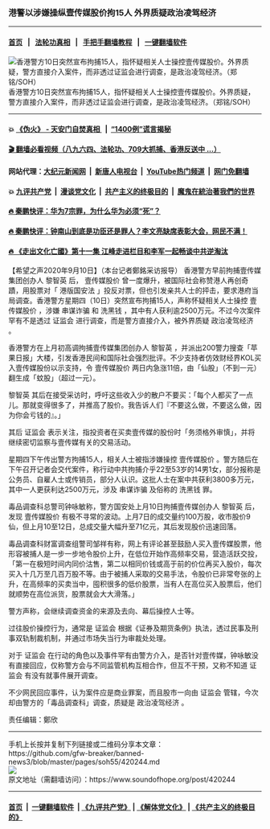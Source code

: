 ### 港警以涉嫌操纵壹传媒股价拘15人 外界质疑政治凌驾经济
------------------------

#### [首页](https://github.com/gfw-breaker/banned-news3/blob/master/README.md) &nbsp;&nbsp;|&nbsp;&nbsp; [法轮功真相](https://github.com/begood0513/basic/blob/master/README.md)  &nbsp;&nbsp;|&nbsp;&nbsp; [手把手翻墙教程](https://github.com/gfw-breaker/guides/wiki)  &nbsp;&nbsp;|&nbsp;&nbsp; [一键翻墙软件](https://github.com/gfw-breaker/nogfw/blob/master/README.md)  



<div><img alt="香港警方10日突然宣布拘捕15人，指怀疑相关人士操控壹传媒股价。外界质疑，警方直接介入案件，而非透过证监会进行调查，是政治凌驾经济。（郑铭/SOH）" src="https://img.soundofhope.org/2020-09/img_6063-1599747130903.jpg"/>
<br/><figcaption class="caption">
 香港警方10日突然宣布拘捕15人，指怀疑相关人士操控壹传媒股价。外界质疑，警方直接介入案件，而非透过证监会进行调查，是政治凌驾经济。（郑铭/SOH）
</figcaption></div><hr/>

#### 💥 [《伪火》 - 天安门自焚真相 ](http://141.164.51.119:10000/videos/blog/weihuo.html)&nbsp; |&nbsp; [“1400例”谎言揭秘  ](http://141.164.51.119:10000/videos/blog/jiexi1400.html)

#### [ 🎬  翻墙必看视频（八九六四、法轮功、709大抓捕、香港反送中 ...）](https://github.com/gfw-breaker/links/blob/master/banned.md)

#### 网站代理：[大纪元新闻网](http://167.172.10.89:10080/gb/) &nbsp;|&nbsp; [新唐人电视台](http://167.172.10.89:8808/gb/)  &nbsp;|&nbsp; [YouTube热门频道](http://158.247.203.241/youtube.html) &nbsp;|&nbsp; [网门免翻墙](http://158.247.203.241:11000/show.aspx?name=ogHome)

#### 💥 [九评共产党](http://141.164.51.119:10000/videos/res/jiuping/)&nbsp; |&nbsp; [漫谈党文化](http://141.164.51.119:10000/videos/res/mtdwh/)&nbsp; |&nbsp; [共产主义的终极目的](http://141.164.51.119:10000/videos/res/zjmd/)&nbsp; |&nbsp; [魔鬼在統治著我們的世界](http://141.164.51.119:10000/videos/res/TheSpecter/)  

#### [ 🔥  秦鹏快评：华为7宗罪，为什么华为必须“死”？](http://141.164.51.119:10000/videos/news/qp01.html)

#### [ 🔥  秦鹏快评：钟南山到底是功臣还是罪人？李文亮缺席表彰大会，网民不满！](http://141.164.51.119:10000/videos/news/qp02.html)

#### [ 🔥  《走出文化亡國》第十一集 江峰走进栏目和李军一起畅谈中共逆淘汰](http://141.164.51.119:10000/videos/news/../res/zcwhwg/index.html)

<div><div class="Content__Wrapper sc-1bvya0-0 grZQxZ">
 <p class="meta-top">
  <span class="meta">
   【希望之声2020年9月10日】（本台记者鄭銘采访报导）
  </span>
  香港警方早前拘捕壹传媒集团创办人
  <ok href="/term/144108">
   黎智英
  </ok>
  后，
  <ok href="/term/347134">
   壹传媒股价
  </ok>
  曾一度爆升，被国际社会称赞港人再创奇蹟，用股票对「
  <ok href="/term/289951">
   港版国安法
  </ok>
  」投反对票，但也引发亲共人士的抨击，要求港府当局调查。香港警方星期四（10日）突然宣布拘捕15人，声称怀疑相关人士操控
  <ok href="/term/347134">
   壹传媒股价
  </ok>
  ，涉嫌
  <ok href="/term/372277">
   串谋诈骗
  </ok>
  和
  <ok href="/term/59732">
   洗黑钱
  </ok>
  ，其中有人获利逾2500万元。不过今次案件罕有不是透过
  <ok href="/term/31672">
   证监会
  </ok>
  进行调查，而是警方直接介入，被外界质疑
  <ok href="/term/372280">
   政治凌驾经济
  </ok>
  。
 </p>
 <p>
  香港警方在上月初高调拘捕壹传媒集团创办人
  <ok href="/term/144108">
   黎智英
  </ok>
  ，并派出200警力搜查「苹果日报」大楼，引发香港民间和国际社会强烈批评。不少支持者仿效财经界KOL买入壹传媒股份以示支持，令
  <ok href="/term/347134">
   壹传媒股价
  </ok>
  两日内急涨11倍，由「仙股」（不到一元）翻生成「蚊股」（超过一元）。
 </p>
 <div class="AD_Embed__Wrap-sc-1xslmin-0 igMuqX module desktop">
  <div>
  </div>
 </div>
 <p>
  <ok href="/term/144108">
   黎智英
  </ok>
  其后在接受采访时，呼吁这些收入少的散户不要买：「每个人都买了一点儿。那就变得很多了，并推高了股价。我告诉人们『不要这么做，不要这么做，因为你会亏钱的』。」
 </p>
 <p>
  其后
  <ok href="/term/31672">
   证监会
  </ok>
  表示关注，指投资者在买卖壹传媒的股份时「务须格外审慎」，并将继续密切监察与壹传媒有关的交易活动。
 </p>
 <p>
  星期四下午传出警方拘捕15人，相关人士被指涉嫌操控
  <ok href="/term/347134">
   壹传媒股价
  </ok>
  。警方随后在下午召开记者会交代案件，称行动中共拘捕介乎22至53岁的14男1女，部分报称是公务员、自雇人士或传销员，部分人认识。这批人士在案中共获利3800多万元，其中一人更获利达2500万元，涉及
  <ok href="/term/372277">
   串谋诈骗
  </ok>
  及俗称的
  <ok href="/term/59732">
   洗黑钱
  </ok>
  罪。
 </p>
 <p>
  毒品调查科总警司钟咏敏称，警方国安处上月10日拘捕壹传媒创办人
  <ok href="/term/144108">
   黎智英
  </ok>
  后，发现
  <ok href="/term/347134">
   壹传媒股价
  </ok>
  有极不寻常的波动。上月7日的成交量约100万股，收市股价9仙，但上月10至12日，总成交量大幅升至71亿元，其后发现股价迅速回落。
 </p>
 <p>
  毒品调查科财富调查组警司邹祥有称，网上有评论甚至鼓励人买入壹传媒股票，他形容被捕人是一步一步地令股价上升，在低位开始作高频率交易，营造活跃交投，「第一在极短时间内同价沽售，第二以相同价钱或高于前的价位再买入股价，每次买入十几万至几百万股不等。由于被捕人采取的交易手法，令股价已非常夸张的上升，在高频率的买卖当中，囤积很多的低价股票，当有人在高位买入股票后，他们就顺势在高位派货，股票就会大大滑落。」
 </p>
 <p>
  警方声称，会继续调查资金的来源及去向、幕后操控人士等。
 </p>
 <p>
  过往股价操控行为，通常是
  <ok href="/term/31672">
   证监会
  </ok>
  根据《证券及期货条例》执法，透过民事及刑事双轨制裁机制，并通过市场失当行为审裁处处理。
 </p>
 <p>
  对于
  <ok href="/term/31672">
   证监会
  </ok>
  在行动的角色以及事件罕有由警方介入，是否针对壹传媒，钟咏敏没有直接回应，仅称警方会与不同监管机构互相合作，但互不干预，又称不知道
  <ok href="/term/31672">
   证监会
  </ok>
  有没有就事件展开调查。
 </p>
 <p>
  不少网民回应事件，认为案件应是商业罪案，而且股市一向由
  <ok href="/term/31672">
   证监会
  </ok>
  管辖，今次却由警方的「毒品调查科」调查，质疑是
  <ok href="/term/372280">
   政治凌驾经济
  </ok>
  。
 </p>
 <p class="meta-btm">
  责任编辑：鄭欣
 </p>
</div>
</div>
<hr/>
手机上长按并复制下列链接或二维码分享本文章：<br/>
https://github.com/gfw-breaker/banned-news3/blob/master/pages/soh55/420244.md <br/>
<a href='https://github.com/gfw-breaker/banned-news3/blob/master/pages/soh55/420244.md'><img src='https://github.com/gfw-breaker/banned-news3/blob/master/pages/soh55/420244.md.png'/></a> <br/>
原文地址（需翻墙访问）：https://www.soundofhope.org/post/420244


------------------------
#### [首页](https://github.com/gfw-breaker/banned-news3/blob/master/README.md) &nbsp;|&nbsp; [一键翻墙软件](https://github.com/gfw-breaker/nogfw/blob/master/README.md) &nbsp;| [《九评共产党》](https://github.com/gfw-breaker/9ping.md/blob/master/README.md#九评之一评共产党是什么) | [《解体党文化》](https://github.com/gfw-breaker/jtdwh.md/blob/master/README.md) | [《共产主义的终极目的》](https://github.com/gfw-breaker/gczydzjmd.md/blob/master/README.md)


<img src='http://gfw-breaker.win/banned-news3/pages/soh55/420244.md' width='0px' height='0px'/>